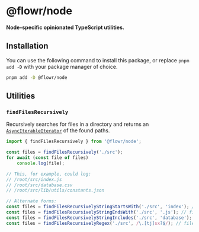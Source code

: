 # @flowr/node

**Node-specific opinionated TypeScript utilities.**

## Installation

You can use the following command to install this package, or replace `pnpm add -D` with your package manager of choice.

```sh
pnpm add -D @flowr/node
```

## Utilities

### `findFilesRecursively`

Recursively searches for files in a directory and returns an [`AsyncIterableIterator`](https://developer.mozilla.org/en-US/docs/Web/JavaScript/Reference/Iteration_protocols#the_async_iterator_and_async_iterable_protocols) of the found paths.

```ts
import { findFilesRecursively } from '@flowr/node';

const files = findFilesRecursively('./src');
for await (const file of files)
	console.log(file);

// This, for example, could log:
// /root/src/index.js
// /root/src/database.csv
// /root/src/lib/utils/constants.json

// Alternate forms:
const files = findFilesRecursivelyStringStartsWith('./src', 'index'); // filename starts with "index"
const files = findFilesRecursivelyStringEndsWith('./src', '.js'); // filename ends with ".js"
const files = findFilesRecursivelyStringIncludes('./src', 'database'); // filename includes "database"
const files = findFilesRecursivelyRegex('./src', /\.[tj]sx?$/); // filename matches the regex
```
